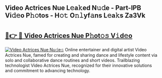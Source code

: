 ## Video Actrices Nue L𝚎a𝚔ed N𝚞𝚍e - Part-lPB Vi𝚍𝚎o P𝚑𝚘tos - H𝚘𝚝 O𝚗𝚕yf𝚊ns L𝚎a𝚔s Za3Vk

# <h2><a href="http://kf6152.oniu.top/?m=Video+Actrices+Nue">🔗👉 🔴 Video Actrices Nue P𝚑ot𝚘𝚜 V𝚒d𝚎o</a></h2>

[![Video Actrices Nue Nu𝚍e𝚜](https://i.imgur.com/0qMVB7G.gif)](http://kf6152.oniu.top/?m=Video+Actrices+Nue)
Online entertainer and digital artist Video Actrices Nue, famed for creating and sharing dance and lifestyle content via solo and collaborative dance routines and short videos. Trailblazing technologist Video Actrices Nue, recognized for their innovative solutions and commitment to advancing technology.  
